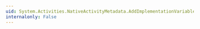 ```yaml
---
uid: System.Activities.NativeActivityMetadata.AddImplementationVariable(System.Activities.Variable)
internalonly: False
---
```

